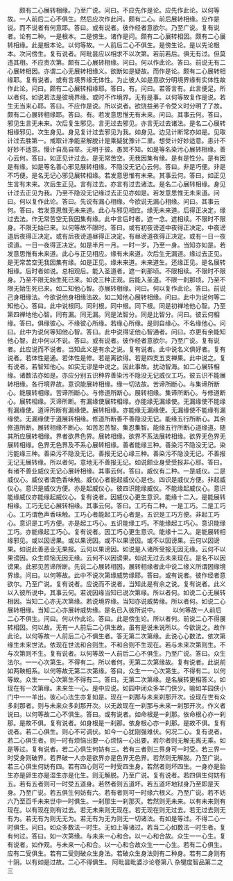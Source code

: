 <!-- { "loadSidebar": true } -->
　　颇有二心展转相缘。乃至广说。问曰。不应先作是论。应先作此论。以何等故。一人前后二心不俱生。然后应次作此问。颇有二心。前后展转相缘。应作是说。而不说者有何意耶。答曰。或有说者。彼作经者意欲尔。乃至广说。复有说者。论有二种。一是根本。二是傍生。诸作是问。颇有二心展转相因。颇有二心展转相缘。此是根本论。以何等故。一人前后二心不俱生。是傍生论。是以先论根本。次问傍生。复有说者。阿毗昙应以相求不以次第。若前若后。俱无有过。但莫违其相。不应责次第。颇有二心展转相缘。问曰。何以作此论。答曰。前说无有二心展转相因。亦谓二心无展转相缘义。欲断如是疑故。而作是论。颇有二心展转相缘耶。复有说者。或有言境界缘无体性。为止彼人如是意欲分明境界缘有实体性故作此论。问曰。颇有二心展转相缘耶。答曰。有。问曰。若答言有。此言便足。所以者何。如说若法是彼境界缘。或时不作境界。无有是事。以何等故复作是说。若生无当来心耶。答曰。不应作是说。所以说者。欲饶益弟子令受义时分明了了故。颇有二心展转相缘耶。答曰。有。若发意思惟无有未来。问曰。其事云何。答曰。邪见生言无未来。次后复生邪见。言无过去邪见。亦言无过去诸法。是名二心展转相缘邪见。次生身见。身见复计过去邪见为我。如身见。边见计断常亦如是。见取计过去胜第一。戒取计净能至解脱计是乘疑犹豫计二里。想受计好妙适意。恚计不好妙不适意。慢计自高自举。无明于彼。愚冥不知。如是等名染污心展转相缘。善心云何。答曰。如正见计过去。是无常苦空。无我因集有缘。是有是性分。是有因是有缘。如是等名善心邪见展转相缘。不隐没无记心云何。答曰。非是巧便。非是不巧便。是名无记心邪见展转相缘。若发意思惟有未来。其事云何。答曰。如正见生言有未来。次后生正见。言有过去。亦言有过去诸法。是名二心展转相缘。身见计过去正见为我。乃至不隐没无记缘过去正见亦如是。若发意思惟无未来道。问曰。何以复作此论。答曰。先说有漏心相缘。今欲说无漏心相缘。问曰。其事云何。答曰。若发意思惟无未来道。此心与邪见相应。缘无未来道。后得正决定。缘过去法。作无常苦空无我因集有缘。此中言后时者。遮一念。遮相续。不限时不限身。不限无始已来。以何等故不限时。答曰。或有初夜谤道中夜得正决定。中夜谤道后夜得正决定。或有后夜谤道昼得正决定。有昼谤道夜得正决定。或有一日一夜谤道。一日一夜得正决定。如是半月一月。一时一岁。乃至一身。当知亦如是。若发意思惟有未来道。此心与正见相应。缘有未来道。次后生无漏道。缘过去正见。是无常苦空无我因集有缘。如是正见。缘未来道。未来道生。还缘正见。是名展转相缘。后时者如说。总相观后。能入圣道者。遮一刹那顷。不限相续。不限时不限身。乃至不限无始生死已来。如说三种正观。后能入圣道。不限一刹那顷。乃至不限无始生死已来。如二知他心智。亦展转相缘。问曰。何以复作此论。答曰。前说己身相缘法。今欲说他身相缘法故。如二知他心展转相缘。问曰。此中为说何等二知他心。答曰。此中说根同。同利根。同中根。同下根。同是初禅地他心智。乃至第四禅地他心智。同有漏。同无漏。同是法智分。同是比智分。问曰。彼云何相缘。答曰。俱缘彼心。不缘彼心所缘。若缘心所缘。是则自缘心。不名缘他心。问曰。此中为说何等知他心智。答曰。此中说得证他心智通者。问曰。亦更有余能知他心智。此中何以不说。答曰。或有说者。彼作经者意欲尔。乃至广说。复有说者。此应说而不说者。当知此义是有余之说。复有说者。此中说名义俱好者。复有说者。若体性是通。若体性是修。若是离欲得。若是四支五支禅果。此中说之。复有说者。若智知他心。如实无谬是中说之。因此事故。扰动智海。如二心展转相缘。诸数法亦如是。亦应分别五识种界善染污不隐没无记威仪工巧。彼五识不能展转相缘。各行境界故。意识能展转相缘。缘一切法故。苦谛所断心。与集谛所断心。能展转相缘。苦谛所断心。与修道所断心。展转相缘。集谛所断心。与修道断心。展转相缘。灭谛所断。有漏缘使展转相缘。亦能缘无漏缘使。无漏缘使不能缘有漏缘使。道谛所断有漏缘使。展转相缘。亦能缘无漏缘使。无漏缘使不能缘有漏缘使。无漏缘使于道展转相缘。修道所断善不善隐没无记。能缘五行所断心。其余修道所断。展转相缘不断心。如苦忍苦智。集忍集智。能缘五行所断心道缘道。随其所应展转相缘。界者欲界色界。展转相缘。欲界不系法展转相缘。欲界无色界无展转相缘。色界无色界及不系心展转相缘。善者能缘三种。善染污不隐没无记。染污能缘三种。善染污不隐没无记。善报无记心缘三种。善染污不隐没无记。不善报无记无展转缘。所以者何。意地无不善报无记。如说颇业身受受报非心耶。答曰。有诸不善业威仪无记心展转相缘。其事云何。答曰。威仪有二种。一是威仪。二是威仪心。威仪者谓色香味触。威仪心者能起威仪心是也。四识是威仪方便。非起威仪心。意识是威仪方便。亦是起威仪心。彼四识能缘威仪。不能缘起威仪心。意识能缘威仪亦能缘起威仪心。复有说者。因威仪心更生意识。能缘十二入。是能展转相缘。工巧无记心展转相缘。其事云何。答曰。工巧有二种。一是工巧。二是工巧心。工巧谓色声香味触。工巧心者能起工巧心者是。五识是工巧方便。非起工巧心。意识是工巧方便。亦是起工巧心。五识能缘工巧。不能缘起工巧心。意识能缘工巧。亦能缘起工巧心。复有说者。因工巧心更生意识。能缘十二入。是能展转相缘邪见。或以因谤果。或以果谤因。或不以果谤因。或不以因谤果。云何以因谤果。如说此善恶业无果报。云何以果谤因。如说是人诸所受报无因无缘。云何不以果谤因。众生烦恼无因无缘。云何不以因谤果。如说无过去未来现在。是名不以因谤果。此邪见苦谛所断。先说二心展转相因。展转相缘者此中说二缘义所谓因缘境界缘。问曰。以何等故。此中不说次第缘威势缘耶。答曰。或有说者。彼作经者意欲尔。乃至广说。复有说者。应说而不说者。当知此是有余之说。复有说者。此义以入彼所说中。其事云何。若说因缘当知已说次第缘。所以者何。如说二心无展转相因。当知二心亦无次第缘。若说境界缘。当知亦说威势缘。所以者何。如说二心展转相缘。当知二心亦展转威势缘。是名已入彼所说中。
　　以何等故一人前后二心不俱生。问曰。何以作此论。答曰。此是傍生论。所以者何。前说二心不得展转相因。何以故。无有一人前后二心俱生故。虽有是说未说所以。今欲说之。故作此论。以何等故一人前后二心不俱生者。答无第二次第缘。此说心心数法。依次第缘生未来世法。依现在世法和合则生。不和合则不生现在。若与未来次第则生。不与次第则不生。复有说者。以何等故一人前后二心不俱生。乃至广说。答曰。众生法尔。一一心次第生。不得有二。所以者何。无第二次第缘故。复有说者。此说前如两鞅相系。以何等故无第二次第缘。答曰。众生一一心次第生。不得有二。以何等故。众生一一心次第生不得有二。答曰。无第二次第缘。是名展转更相答义。如现在有一次第缘。未来生一心。是中应说。如园中闭众多羊门侠少。喻如羊园侠小门中一一羊出。彼心心法生亦复如是。现在一刹那与未来刹那开次。设现在世有众多刹那者。则与未来众多刹那开次。以无故现在一刹那与未来一刹那开次。作义者说曰。以何等故二心不俱生。答曰。或有说者。如命根是一刹那。依命根心亦一刹那。是故不俱。复有说者。如身根是一刹那。依身根心亦一刹那。是故不俱。复有说者。若二心俱生。则心不可调伏。如今一心犹刚强难伏。何况二心。复有说者。若二心俱生者。则一时有烦恼出要一心烦恼一心出要。若尔者则无解无离无乘。如是等过。复有说者。若二心俱生何妨有三。若有三者则三界身可一时受。若三界一时受身则破界。若界破一人亦是欲界亦是色界无色界。若然则无解脱。乃至广说。若三心俱生何妨有四。若有四心则可一时受四生身。若然者则坏四生。一身亦是胎生亦是卵生亦是湿生亦是化生。则无解脱。乃至广说。复有说者。若四俱生何妨有五。若有五者则可一时受五道身。若然者则五道坏。若五道坏地狱身乃至即是天身。乃至广说。若五俱生何妨有六。若有者则可一时缘六根义。乃至广说。若不妨六乃至百千未来世中一时俱生。一刹那生一刹那灭。若然则无未来。以有未来则有现在。以有现在则有过去。若无未来则无现在。若无现在则无过去。若无过去则无有为。若无有为则无无为。若无有为无为则无一切诸法。有如是等过。不得二心一时俱生。问曰。如众多数法一时生。无如上等诸过。若当二心如数法一时生者。复有何过。答曰。如一次第缘。与未来一心和合。以一心和合故。众生一一心生。复有说者。如作观。与未来一心和合。以一心和合故众生一一心生。若有二心俱生。应有二受俱生。若有二受则破众生身法。若破众生身法则有二种身。若有二身则有十阴。以有如是过故。二心不得俱生。
阿毗昙毗婆沙论卷第八
杂犍度智品第二之三
